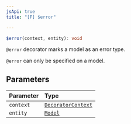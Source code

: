 ```yaml
---
jsApi: true
title: "[F] $error"

---
```

```ts
$error(context, entity): void
```

`@error` decorator marks a model as an error type.

`@error` can only be specified on a model.

## Parameters

| Parameter | Type |
| :------ | :------ |
| `context` | [`DecoratorContext`](../interfaces/DecoratorContext.md) |
| `entity` | [`Model`](../interfaces/Model.md) |
